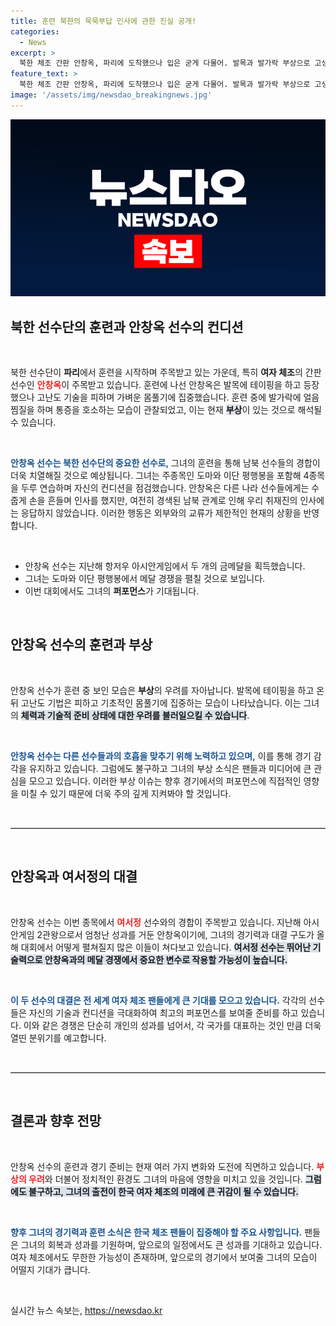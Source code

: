 ```yaml
---
title: 훈련 북한의 묵묵부답 인사에 관한 진실 공개!
categories:
  - News
excerpt: >
  북한 체조 간판 안창옥, 파리에 도착했으나 입은 굳게 다물어. 발목과 발가락 부상으로 고생하는 그녀, 깜짝 놀랄 훈련 현장이 포착됐다! 남북 관계의 긴장 속, 그녀의 메달 도전에 대한 궁금증이 더욱 커진다. 클릭 유도!
feature_text: >
  북한 체조 간판 안창옥, 파리에 도착했으나 입은 굳게 다물어. 발목과 발가락 부상으로 고생하는 그녀, 깜짝 놀랄 훈련 현장이 포착됐다! 남북 관계의 긴장 속, 그녀의 메달 도전에 대한 궁금증이 더욱 커진다. 클릭 유도!
image: '/assets/img/newsdao_breakingnews.jpg'
---
```


<p><img src="/assets/img/newsdao_breakingnews.jpg" alt="firstkoreanews 속보" /></p>

<h2 data-ke-size="size26">북한 선수단의 훈련과 안창옥 선수의 컨디션</h2>

<p data-ke-size="size16">&nbsp;</p>

<p data-ke-size="size16">북한 선수단이 <b>파리</b>에서 훈련을 시작하며 주목받고 있는 가운데, 특히 <b>여자 체조</b>의 간판 선수인 <b><span style="color: #ee2323;">안창옥</span></b>이 주목받고 있습니다. 훈련에 나선 안창옥은 발목에 테이핑을 하고 등장했으나 고난도 기술을 피하며 가벼운 몸풀기에 집중했습니다. 훈련 중에 발가락에 얼음찜질을 하며 통증을 호소하는 모습이 관찰되었고, 이는 현재 <b><span style="background-color: #21538527;">부상</span></b>이 있는 것으로 해석될 수 있습니다.</p>

<p data-ke-size="size16">&nbsp;</p>

<p><b><span style="color: #1a5490;">안창옥 선수는 북한 선수단의 중요한 선수로,</span></b> 그녀의 훈련을 통해 남북 선수들의 경합이 더욱 치열해질 것으로 예상됩니다. 그녀는 주종목인 도마와 이단 평행봉을 포함해 4종목을 두루 연습하며 자신의 컨디션을 점검했습니다. 안창옥은 다른 나라 선수들에게는 수줍게 손을 흔들며 인사를 했지만, 여전히 경색된 남북 관계로 인해 우리 취재진의 인사에는 응답하지 않았습니다. 이러한 행동은 외부와의 교류가 제한적인 현재의 상황을 반영합니다.</p>

<p data-ke-size="size16">&nbsp;</p>

<ul>
  <li>안창옥 선수는 지난해 항저우 아시안게임에서 두 개의 금메달을 획득했습니다.</li>
  <li>그녀는 도마와 이단 평행봉에서 메달 경쟁을 펼칠 것으로 보입니다.</li>
  <li>이번 대회에서도 그녀의 <b>퍼포먼스</b>가 기대됩니다.</li>
</ul>

<p data-ke-size="size16">&nbsp;</p>

<h2 data-ke-size="size26">안창옥 선수의 훈련과 부상</h2>

<p data-ke-size="size16">&nbsp;</p>

<p data-ke-size="size16">안창옥 선수가 훈련 중 보인 모습은 <b><span style="ee2323;">부상</span></b>의 우려를 자아납니다. 발목에 테이핑을 하고 온 뒤 고난도 기법은 피하고 기초적인 몸풀기에 집중하는 모습이 나타났습니다. 이는 그녀의 <b><span style="background-color: #21538527;">체력과 기술적 준비 상태에 대한 우려를 불러일으킬 수 있습니다</span></b>.</p>

<p data-ke-size="size16">&nbsp;</p>

<p><b><span style="color: #1a5490;">안창옥 선수는 다른 선수들과의 호흡을 맞추기 위해 노력하고 있으며,</span></b> 이를 통해 경기 감각을 유지하고 있습니다. 그럼에도 불구하고 그녀의 부상 소식은 팬들과 미디어에 큰 관심을 모으고 있습니다. 이러한 부상 이슈는 향후 경기에서의 퍼포먼스에 직접적인 영향을 미칠 수 있기 때문에 더욱 주의 깊게 지켜봐야 할 것입니다.</p>

<p data-ke-size="size16">&nbsp;</p>

<hr style="height: 1px; border: none; border-top: 1px solid #ccc;" />

<p data-ke-size="size16">&nbsp;</p>

<h2 data-ke-size="size26">안창옥과 여서정의 대결</h2>

<p data-ke-size="size16">&nbsp;</p>

<p data-ke-size="size16">안창옥 선수는 이번 종목에서 <b><span style="color: #ee2323;">여서정</span></b> 선수와의 경합이 주목받고 있습니다. 지난해 아시안게임 2관왕으로서 엄청난 성과를 거둔 안창옥이기에, 그녀의 경기력과 대결 구도가 올해 대회에서 어떻게 펼쳐질지 많은 이들이 쳐다보고 있습니다. <b><span style="background-color: #21538527;">여서정 선수는 뛰어난 기술력으로 안창옥과의 메달 경쟁에서 중요한 변수로 작용할 가능성이 높습니다.</span></b></p>

<p data-ke-size="size16">&nbsp;</p>

<p><b><span style="color: #1a5490;">이 두 선수의 대결은 전 세계 여자 체조 팬들에게 큰 기대를 모으고 있습니다.</span></b> 각각의 선수들은 자신의 기술과 컨디션을 극대화하여 최고의 퍼포먼스를 보여줄 준비를 하고 있습니다. 이와 같은 경쟁은 단순히 개인의 성과를 넘어서, 각 국가를 대표하는 것인 만큼 더욱 열띤 분위기를 예고합니다.</p>

<p data-ke-size="size16">&nbsp;</p>

<hr style="height: 1px; border: none; border-top: 1px solid #ccc;" />

<p data-ke-size="size16">&nbsp;</p>

<h2 data-ke-size="size26">결론과 향후 전망</h2>

<p data-ke-size="size16">&nbsp;</p>

<p data-ke-size="size16">안창옥 선수의 훈련과 경기 준비는 현재 여러 가지 변화와 도전에 직면하고 있습니다. <b><span style="color: #ee2323;">부상의 우려</span></b>와 더불어 정치적인 환경도 그녀의 마음에 영향을 미치고 있을 것입니다. <b><span style="background-color: #21538527;">그럼에도 불구하고, 그녀의 출전이 한국 여자 체조의 미래에 큰 귀감이 될 수 있습니다.</span></b></p>

<p data-ke-size="size16">&nbsp;</p>

<p><b><span style="color: #1a5490;">향후 그녀의 경기력과 훈련 소식은 한국 체조 팬들이 집중해야 할 주요 사항입니다.</span></b> 팬들은 그녀의 회복과 성과를 기원하며, 앞으로의 일정에서도 큰 성과를 기대하고 있습니다. 여자 체조에서도 무한한 가능성이 존재하며, 앞으로의 경기에서 보여줄 그녀의 모습이 어떨지 기대가 큽니다.</p>

<p data-ke-size="size16">&nbsp;</p>
실시간 뉴스 속보는, <a href="https://newsdao.kr" rel="dofollow">https://newsdao.kr</a>


